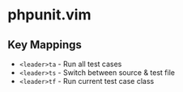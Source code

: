 # phpunit.vim



## Key Mappings

- `<leader>ta` - Run all test cases
- `<leader>ts` - Switch between source & test file
- `<leader>tf` - Run current test case class
